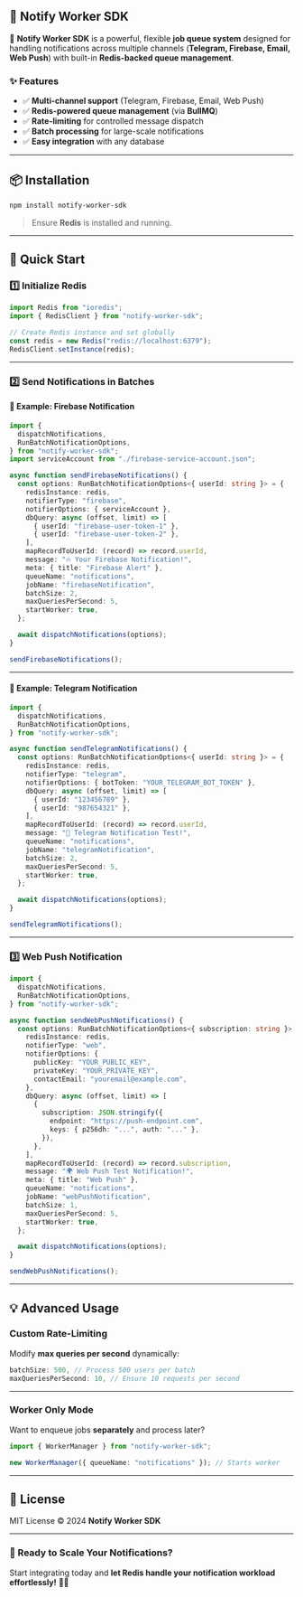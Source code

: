 ## **📢 Notify Worker SDK**

🚀 **Notify Worker SDK** is a powerful, flexible **job queue system** designed for handling notifications across multiple channels (**Telegram, Firebase, Email, Web Push**) with built-in **Redis-backed queue management**.

### **✨ Features**

- ✅ **Multi-channel support** (Telegram, Firebase, Email, Web Push)
- ✅ **Redis-powered queue management** (via **BullMQ**)
- ✅ **Rate-limiting** for controlled message dispatch
- ✅ **Batch processing** for large-scale notifications
- ✅ **Easy integration** with any database

---

## **📦 Installation**

```bash
npm install notify-worker-sdk
```

> Ensure **Redis** is installed and running.

---

## **🚀 Quick Start**

### **1️⃣ Initialize Redis**

```typescript
import Redis from "ioredis";
import { RedisClient } from "notify-worker-sdk";

// Create Redis instance and set globally
const redis = new Redis("redis://localhost:6379");
RedisClient.setInstance(redis);
```

---

### **2️⃣ Send Notifications in Batches**

#### **📌 Example: Firebase Notification**

```typescript
import {
  dispatchNotifications,
  RunBatchNotificationOptions,
} from "notify-worker-sdk";
import serviceAccount from "./firebase-service-account.json";

async function sendFirebaseNotifications() {
  const options: RunBatchNotificationOptions<{ userId: string }> = {
    redisInstance: redis,
    notifierType: "firebase",
    notifierOptions: { serviceAccount },
    dbQuery: async (offset, limit) => [
      { userId: "firebase-user-token-1" },
      { userId: "firebase-user-token-2" },
    ],
    mapRecordToUserId: (record) => record.userId,
    message: "🔥 Your Firebase Notification!",
    meta: { title: "Firebase Alert" },
    queueName: "notifications",
    jobName: "firebaseNotification",
    batchSize: 2,
    maxQueriesPerSecond: 5,
    startWorker: true,
  };

  await dispatchNotifications(options);
}

sendFirebaseNotifications();
```

---

#### **📌 Example: Telegram Notification**

```typescript
import {
  dispatchNotifications,
  RunBatchNotificationOptions,
} from "notify-worker-sdk";

async function sendTelegramNotifications() {
  const options: RunBatchNotificationOptions<{ userId: string }> = {
    redisInstance: redis,
    notifierType: "telegram",
    notifierOptions: { botToken: "YOUR_TELEGRAM_BOT_TOKEN" },
    dbQuery: async (offset, limit) => [
      { userId: "123456789" },
      { userId: "987654321" },
    ],
    mapRecordToUserId: (record) => record.userId,
    message: "📢 Telegram Notification Test!",
    queueName: "notifications",
    jobName: "telegramNotification",
    batchSize: 2,
    maxQueriesPerSecond: 5,
    startWorker: true,
  };

  await dispatchNotifications(options);
}

sendTelegramNotifications();
```

---

### **3️⃣ Web Push Notification**

```typescript
import {
  dispatchNotifications,
  RunBatchNotificationOptions,
} from "notify-worker-sdk";

async function sendWebPushNotifications() {
  const options: RunBatchNotificationOptions<{ subscription: string }> = {
    redisInstance: redis,
    notifierType: "web",
    notifierOptions: {
      publicKey: "YOUR_PUBLIC_KEY",
      privateKey: "YOUR_PRIVATE_KEY",
      contactEmail: "youremail@example.com",
    },
    dbQuery: async (offset, limit) => [
      {
        subscription: JSON.stringify({
          endpoint: "https://push-endpoint.com",
          keys: { p256dh: "...", auth: "..." },
        }),
      },
    ],
    mapRecordToUserId: (record) => record.subscription,
    message: "🌍 Web Push Test Notification!",
    meta: { title: "Web Push" },
    queueName: "notifications",
    jobName: "webPushNotification",
    batchSize: 1,
    maxQueriesPerSecond: 5,
    startWorker: true,
  };

  await dispatchNotifications(options);
}

sendWebPushNotifications();
```

---

## **💡 Advanced Usage**

### **Custom Rate-Limiting**

Modify **max queries per second** dynamically:

```typescript
batchSize: 500, // Process 500 users per batch
maxQueriesPerSecond: 10, // Ensure 10 requests per second
```

---

### **Worker Only Mode**

Want to enqueue jobs **separately** and process later?

```typescript
import { WorkerManager } from "notify-worker-sdk";

new WorkerManager({ queueName: "notifications" }); // Starts worker
```

---

## **📜 License**

MIT License © 2024 **Notify Worker SDK**

---

### **🚀 Ready to Scale Your Notifications?**

Start integrating today and **let Redis handle your notification workload effortlessly!** 🚀🔥
